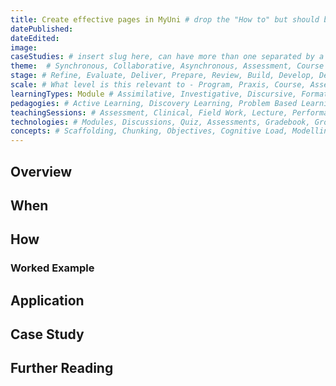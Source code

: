```yaml
--- 
title: Create effective pages in MyUni # drop the "How to" but should be framed as a verb, adjective, noun
datePublished:
dateEdited: 
image: 
caseStudies: # insert slug here, can have more than one separated by a comma
theme:  # Synchronous, Collaborative, Asynchronous, Assessment, Course Design, Learning Tips
stage: # Refine, Evaluate, Deliver, Prepare, Review, Build, Develop, Design, Discover
scale: # What level is this relevant to - Program, Praxis, Course, Assessment, Module, Lesson, Activity, Resource
learningTypes: Module # Assimilative, Investigative, Discursive, Formative, Productive, Evaluative, Social
pedagogies: # Active Learning, Discovery Learning, Problem Based Learning, Social Learning, Situated Learning, Communities of Practice, Self Regulated Learning, Inquiry Based Learning, Experiential Learning
teachingSessions: # Assessment, Clinical, Field Work, Lecture, Performance, Placement, Practical, Project, Rehearsal, Research, Seminar, Studio, Tutorial, Workshop
technologies: # Modules, Discussions, Quiz, Assessments, Gradebook, Groups, Announcements, Collaborations, Rubrics, Cadmus, Echo 360, Zoom, Teams, Office360, H5P, Powerpoint, Padlet, Miro, Documents
concepts: # Scaffolding, Chunking, Objectives, Cognitive Load, Modelling, Dual Encoding, Teacher Presence, Schema, Constructive Alignment, Guiding Voice, Inclusive Design, Accessibility, Learner Centric, Iterative Design
---
```


## Overview

## When

## How

### Worked Example

## Application

## Case Study

## Further Reading